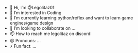- 👋 Hi, I’m @Legolitaz01
- 👀 I’m interested in Coding
- 🌱 I’m currently learning python/reflex and want to learn game engines/game design
- 💞️ I’m looking to collaborate on ...
- 📫 How to reach me legolitaz on discord
- 😄 Pronouns: ...
- ⚡ Fun fact: ...

<!---
Legolitaz01/Legolitaz01 is a ✨ special ✨ repository because its `README.md` (this file) appears on your GitHub profile.
You can click the Preview link to take a look at your changes.
--->
